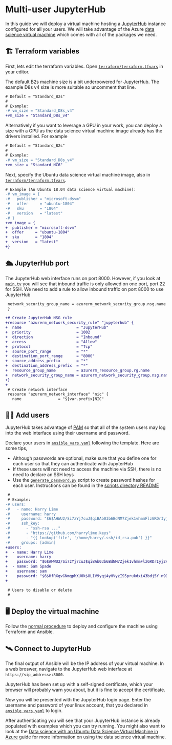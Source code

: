 # Multi-user JupyterHub

In this guide we will deploy a virtual machine hosting a
[JupyterHub](https://jupyter.org/hub) instance configured for all your users.
We will take advantage of the Azure [data science virtual
machine](https://azure.microsoft.com/en-us/services/virtual-machines/data-science-virtual-machines/)
which comes with all of the packages we need.

## 🏗️ Terraform variables

First, lets edit the terraform variables. Open
[`terraform/terraform.tfvars`](../terraform/terraform.tfvars) in your editor.

The default B2s machine size is a bit underpowered for JupyterHub. The example
D8s v4 size is more suitable so uncomment that line.

```diff
# Default = "Standard_B2s"
#
# Example:
-# vm_size = "Standard_D8s_v4"
+vm_size = "Standard_D8s_v4"
```

Alternatively if you want to leverage a GPU in your work, you can deploy a size
with a GPU as the data science virtual machine image already has the drivers
installed. For example

```diff
# Default = "Standard_B2s"
#
# Example:
-# vm_size = "Standard_D8s_v4"
+vm_size = "Standard_NC6"
```

Next, specify the Ubuntu data science virtual machine image, also in
[`terraform/terraform.tfvars`](../terraform/terraform.tfvars).

```diff
# Example (An Ubuntu 18.04 data science virtual machine):
-# vm_image = {
-#   publisher = "microsoft-dsvm"
-#   offer     = "ubuntu-1804"
-#   sku       = "1804"
-#   version   = "latest"
-# }
+vm_image = {
+  publisher = "microsoft-dsvm"
+  offer     = "ubuntu-1804"
+  sku       = "1804"
+  version   = "latest"
+}
```

## 🛳️ JupyterHub port

The JupyterHub web interface runs on port 8000. However, if you look at
[`main.tv`](../terraform/main.tf) you will see that inbound traffic is only
allowed on one port, port 22 for SSH. We need to add a rule to allow inbound
traffic on port 8000 to use JupyterHub

```diff
 network_security_group_name = azurerm_network_security_group.nsg.name
 }

+# Create JupyterHub NSG rule
+resource "azurerm_network_security_rule" "jupyterhub" {
+  name                        = "JupyterHub"
+  priority                    = 1002
+  direction                   = "Inbound"
+  access                      = "Allow"
+  protocol                    = "Tcp"
+  source_port_range           = "*"
+  destination_port_range      = "8000"
+  source_address_prefix       = "*"
+  destination_address_prefix  = "*"
+  resource_group_name         = azurerm_resource_group.rg.name
+  network_security_group_name = azurerm_network_security_group.nsg.name
+}
+
 # Create network interface
 resource "azurerm_network_interface" "nic" {
   name                = "${var.prefix}NIC"
```

## 👩‍💻 Add users

JupyterHub takes advantage of [PAM](https://en.wikipedia.org/wiki/Linux_PAM) so
that all of the system users may log into the web interface using their username
and password.

Declare your users in [`ansible_vars.yaml`](../ansible/ansible_vars.yaml)
following the template. Here are some tips,

- Although passwords are optional, make sure that you define one for each user
  so that they can authenticate with JupyterHub
- If these users will not need to access the machine via SSH, there is no need
  to declare an SSH keys
- Use the [`generate_password.py`](../scripts/generate_password.py) script to
  create password hashes for each user. Instructions can be found in the
  [scripts directory README](../scripts/README.md)

```diff
 #
 # Example:
-# users:
-#   - name: Harry Lime
-#     username: harry
-#     password: "$6$AHWU2/Si7zYj7cuJ$qiBAb03b6BdNM7Zjek1vhmmFlzGRDrIyj2H5Fz2jwx/pshy7XrZFrKc8owUGKwT1lmW3x9zANFdryR4MuDT1I/"
-#     ssh_key:
-#       - "ssh-rsa ..."
-#       - "https://github.com/harrylime.keys"
-#       - "{{ lookup('file', '/home/harry/.ssh/id_rsa.pub') }}"
-#     groups: [admin]
+users:
+  - name: Harry Lime
+    username: harry
+    password: "$6$AHWU2/Si7zYj7cuJ$qiBAb03b6BdNM7Zjek1vhmmFlzGRDrIyj2H5Fz2jwx/pshy7XrZFrKc8owUGKwT1lmW3x9zANFdryR4MuDT1I/"
+  - name: Sam Spade
+    username: sam
+    password: "$6$HfRXgvGNmqphXU0k$8LIV9yqj4yHVyzIS5prukdxi43bdj5Y.n9D7qB1njJ5p967hYK3QSBi6jralc6IzmfAyRN2fJOFRxkVYw0ji10"
+

 # Users to disable or delete
 #
```

## 🖥️ Deploy the virtual machine

Follow the [normal procedure](../README.md#how-to-use-this-repository) to
deploy and configure the machine using Terraform and Ansible.

## 🛰️ Connect to JupyterHub

The final output of Ansible will be the IP address of your virtual machine. In a
web broswer, navigate to the JupyterHub web interface at
`https://<ip_address>:8000`.

JupyterHub has been set up with a self-signed certificate, which your browser
will probably warn you about, but it is fine to accept the certificate.

Now you will be presented with the JupyterHub login page. Enter the username and
password of your linux account, that you declared in
[`ansible_vars.yaml`](../ansible/ansible_vars.yaml) to login.

After authenticating you will see that your JupyterHub instance is already
populated with examples which you can try running. You might also want to look
at the [Data science with an Ubuntu Data Science Virtual Machine in
Azure](https://docs.microsoft.com/en-us/azure/machine-learning/data-science-virtual-machine/linux-dsvm-walkthrough)
guide for more information on using the data science virtual machine.

